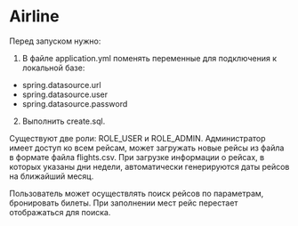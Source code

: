 # Airline

Перед запуском нужно:

1) В файле application.yml поменять переменные для подключения к локальной базе:
- spring.datasource.url
- spring.datasource.user
- spring.datasource.password

2) Выполнить create.sql.

Существуют две роли: ROLE_USER и ROLE_ADMIN.
Администратор имеет доступ ко всем рейсам, может загружать новые рейсы из файла в формате файла flights.csv.
При загрузке информации о рейсах, в которых указаны дни недели, автоматически генерируются даты рейсов на ближайший месяц.

Пользователь может осуществлять поиск рейсов по параметрам, бронировать билеты.
При заполнении мест рейс перестает отображаться для поиска.
